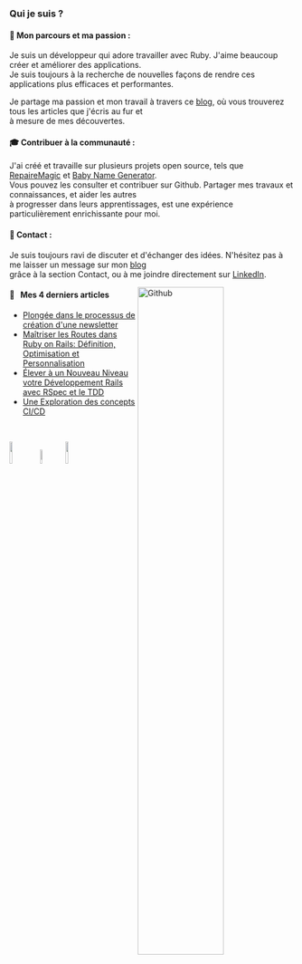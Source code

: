 ### Qui je suis ?

#### 💼 Mon parcours et ma passion :

Je suis un développeur qui adore travailler avec Ruby. J'aime beaucoup créer et améliorer des applications.  
Je suis toujours à la recherche de nouvelles façons de rendre ces applications plus efficaces et performantes.  

Je partage ma passion et mon travail à travers ce [blog](https://clean-blog-production.up.railway.app), où vous trouverez tous les articles que j'écris au fur et  
à mesure de mes découvertes.

#### 🎓 Contribuer à la communauté :

J'ai créé et travaille sur plusieurs projets open source, tels que [RepaireMagic](https://www.repairemagic.fr/) et [Baby Name Generator](https://baby-names-generator.up.railway.app/).  
Vous pouvez les consulter et contribuer sur Github. Partager mes travaux et connaissances, et aider les autres  
à progresser dans leurs apprentissages, est une expérience particulièrement enrichissante pour moi.

#### 👋 Contact :

Je suis toujours ravi de discuter et d'échanger des idées. N'hésitez pas à me laisser un message sur mon [blog](https://clean-blog-production.up.railway.app)  
grâce à la section Contact, ou à me joindre directement sur [LinkedIn](https://www.linkedin.com/in/florent-sandri/).  

<!-- Any image aligned to the right. Beware the width -->
<img width="55%" align="right" alt="Github" src="https://raw.githubusercontent.com/onimur/.github/master/.resources/git-header.svg" />

#### 📖 &nbsp;&nbsp;Mes 4 derniers articles

* [Plongée dans le processus de création d'une newsletter](https://clean-blog-production.up.railway.app/articles/plongee-dans-le-processus-de-creation-d-une-newsletter)
* [Maîtriser les Routes dans Ruby on Rails: Définition, Optimisation et Personnalisation](https://clean-blog-production.up.railway.app/articles/maitriser-les-routes-dans-ruby-on-rails-definition-optimisation-et-personnalisation)
* [Élever à un Nouveau Niveau votre Développement Rails avec RSpec et le TDD](https://clean-blog-production.up.railway.app/articles/elever-a-un-nouveau-niveau-votre-developpement-rails-avec-rspec-et-le-tdd)
* [Une Exploration des concepts CI/CD](https://clean-blog-production.up.railway.app/articles/une-exploration-des-concepts-ci-cd)

<br />

<!-- Your languages and tools. Be careful with the alignment. 
  You can use this sites to get logos: https://www.vectorlogo.zone or https://simpleicons.org/
  -->
  <code><img width="10%" src="https://www.vectorlogo.zone/logos/ruby/ruby-ar21.svg"></code>
  <code><img width="8%"  src="https://cdn.jsdelivr.net/gh/devicons/devicon/icons/rails/rails-plain-wordmark.svg"></code>
  <code><img width="10%" src="https://www.vectorlogo.zone/logos/postgresql/postgresql-ar21.svg"></code>
  <br />
